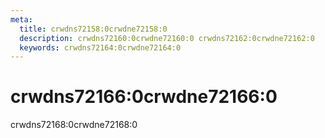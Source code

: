 ```yaml
---
meta:
  title: crwdns72158:0crwdne72158:0
  description: crwdns72160:0crwdne72160:0 crwdns72162:0crwdne72162:0
  keywords: crwdns72164:0crwdne72164:0
---
```


# crwdns72166:0crwdne72166:0
crwdns72168:0crwdne72168:0

<entry-ad />

<backmatter />
